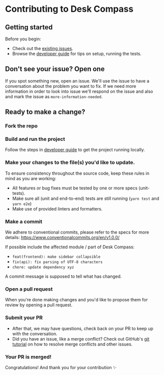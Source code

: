 # Contributing to Desk Compass

## Getting started

Before you begin:

- Check out the [existing issues](https://github.com/AOEpeople/desk-compass/issues).
- Browse the [developer guide](README.md#developer-guide) for tips on setup, running the tests.

## Don't see your issue? Open one

If you spot something new, open an issue. We'll use the issue to have a conversation about the problem you want to fix. If we need more information in order to look into issue we'll respond on the issue and also and mark the issue as `more-information-needed`.

## Ready to make a change?

### Fork the repo

### Build and run the project

Follow the steps in [developer guide](README.md#developer-guide) to get the project running locally.

### Make your changes to the file(s) you'd like to update.

To ensure consistency throughout the source code, keep these rules in mind as you are working:

- All features or bug fixes must be tested by one or more specs (unit-tests).
- Make sure all (unit and end-to-end) tests are still running (`yarn test` and `yarn e2e`)
- Make use of provided linters and formatters.

### Make a commit

We adhere to conventional commits, please refer to the specs for more details: https://www.conventionalcommits.org/en/v1.0.0/

If possible include the affected module / part of Desk Compass:

- `feat(frontend): make sidebar collapsible`
- `fix(api): fix parsing of UTF-8 characters`
- `chore: update dependency xyz`

A commit message is supposed to tell what has changed.

### Open a pull request

When you're done making changes and you'd like to propose them for review by opening a pull request.

### Submit your PR

- After that, we may have questions, check back on your PR to keep up with the conversation.
- Did you have an issue, like a merge conflict? Check out GitHub's [git tutorial](https://lab.github.com/githubtraining/managing-merge-conflicts) on how to resolve merge conflicts and other issues.

### Your PR is merged!

Congratulations! And thank you for your contribution :sparkles:
